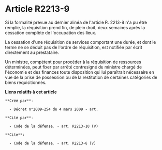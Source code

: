# Article R2213-9

Si la formalité prévue au dernier alinéa de l'article R. 2213-8 n'a pu être remplie, la réquisition prend fin, de plein
droit, deux semaines après la cessation complète de l'occupation des lieux. 

La cessation d'une réquisition de services comportant une durée, et dont le terme ne se déduit pas de l'ordre de réquisition,
est notifiée par écrit directement au prestataire. 

Un ministre, compétent pour procéder à la réquisition de ressources déterminées, peut fixer par arrêté contresigné du
ministre chargé de l'économie et des finances toute disposition qui lui paraîtrait nécessaire en vue de la prise de
possession ou de la restitution de certaines catégories de biens réquisitionnés.

**Liens relatifs à cet article**

	**Créé par**:

	  - Décret n°2009-254 du 4 mars 2009 - art.

	**Cité par**:

	  - Code de la défense. - art. R2213-10 (V)

	**Cite**:

	  - Code de la défense. - art. R2213-8 (V)
